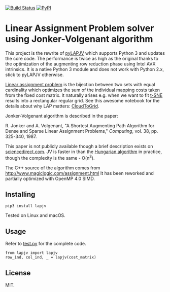 [![Build Status](https://travis-ci.org/src-d/lapjv.svg?branch=master)](https://travis-ci.org/src-d/lapjv) [![PyPI](https://img.shields.io/pypi/v/lapjv.svg)](https://pypi.python.org/pypi/lapjv)

Linear Assignment Problem solver using Jonker-Volgenant algorithm
==================================================================

This project is the rewrite of [pyLAPJV](https://github.com/hrldcpr/pyLAPJV) which
supports Python 3 and updates the core code. The performance is twice as high as
the original thanks to the optimization of the augmenting row reduction phase
using Intel AVX intrinsics. It is a native Python 3 module and does
not work with Python 2.x, stick to pyLAPJV otherwise.

[Linear assignment problem](https://en.wikipedia.org/wiki/Assignment_problem)
is the bijection between two sets with equal cardinality which optimizes the sum
of the individual mapping costs taken from the fixed cost matrix. It naturally
arises e.g. when we want to fit [t-SNE](https://lvdmaaten.github.io/tsne/) results
into a rectangular regular grid.
See this awesome notebook for the details about why LAP matters:
[CloudToGrid](https://github.com/kylemcdonald/CloudToGrid/blob/master/CloudToGrid.ipynb).

Jonker-Volgenant algorithm is described in the paper:

R. Jonker and A. Volgenant, "A Shortest Augmenting Path Algorithm for Dense and Sparse Linear Assignment Problems," _Computing_, vol. 38, pp. 325-340, 1987.

This paper is not publicly available though a brief description exists on
[sciencedirect.com](http://www.sciencedirect.com/science/article/pii/S0166218X99001729).
JV is faster in than the [Hungarian algorithm](https://en.wikipedia.org/wiki/Hungarian_algorithm) in practice,
though the complexity is the same - O(n<sup>3</sup>).

The C++ source of the algorithm comes from http://www.magiclogic.com/assignment.html
It has been reworked and partially optimized with OpenMP 4.0 SIMD.

Installing
----------
```
pip3 install lapjv
```
Tested on Linux and macOS.

Usage
-----
Refer to [test.py](test.py) for the complete code.

```
from lapjv import lapjv
row_ind, col_ind, _ = lapjv(cost_matrix)
```

License
-------
MIT.
